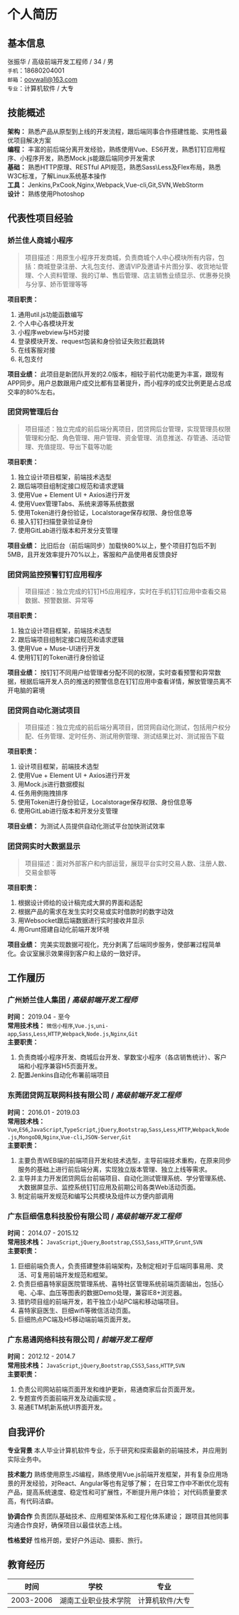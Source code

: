 # 个人简历

## 基本信息
张振华 / 高级前端开发工程师 / 34 / 男  
`手机`：18680204001  
`邮箱`：oovwall@163.com  
`专业`：计算机软件 / 大专  

## 技能概述
**架构：** 熟悉产品从原型到上线的开发流程，跟后端同事合作搭建性能、实用性最优项目解决方案  
**编程：** 丰富的前后端分离开发经验，熟练使用Vue、ES6开发，熟悉钉钉应用程序、小程序开发，熟悉Mock.js能跟后端同步开发需求  
**基础：** 熟悉HTTP原理、RESTful API规范，熟悉Sass\Less及Flex布局，熟悉W3C标准，了解Linux系统基本操作  
**工具：** Jenkins,PxCook,Nginx,Webpack,Vue-cli,Git,SVN,WebStorm  
**设计：** 熟练使用Photoshop

## 代表性项目经验
### 娇兰佳人商城小程序
> 项目描述：用原生小程序开发商城，负责商城个人中心模块所有内容，包括：商城登录注册、大礼包支付、邀请VIP及邀请卡片图分享、收货地址管理、个人资料管理、我的订单、售后管理、店主销售业绩显示、优惠券兑换与分享、娇币管理等等

**项目职责：**
1. 通用util.js功能函数编写
1. 个人中心各模块开发
1. 小程序webview与H5对接
1. 登录模块开发、request包装和身份验证失败拦截跳转
1. 在线客服对接
1. 礼包支付

**项目业绩：**
此项目是新团队开发的2.0版本，相较于前代功能更为丰富，跟现有APP同步。用户总数跟用户成交比都有显著提升，而小程序的成交比例更是占总成交率的80%左右。

### 团贷网管理后台
> 项目描述：独立完成的前后端分离项目，团贷网后台管理，实现管理员权限管理和分配、角色管理、用户管理、资金管理、消息推送、存管通、活动管理、充值提现、导出下载等功能

**项目职责：**
1. 独立设计项目框架，前端技术选型
1. 跟后端项目组制定接口规范和请求逻辑
1. 使用Vue + Element UI + Axios进行开发
1. 使用Vuex管理Tabs、系统来源等系统数据
1. 使用Token进行身份验证，Localstorage保存权限、身份信息等
1. 接入钉钉扫描登录验证身份
1. 使用GitLab进行版本和开发分支管理

**项目业绩：**
比旧后台（前后端同步）加载快80%以上，整个项目打包后不到5MB，且开发效率提升70%以上，客服和产品使用者反馈良好

### 团贷网监控预警钉钉应用程序
> 项目描述：独立完成的钉钉H5应用程序，实时在手机钉钉应用中查看交易数据、预警数据、异常等

**项目职责：**
1. 独立设计项目框架，前端技术选型
1. 跟后端项目组制定接口规范和请求逻辑
1. 使用Vue + Muse-UI进行开发
1. 使用钉钉的Token进行身份验证

**项目业绩：**
按钉钉不同用户给管理者分配不同的权限，实时查看预警和异常数据，根据后端开发人员的推送的预警信息在钉钉应用中查看详情，解放管理员离不开电脑的窘境

### 团贷网自动化测试项目
> 项目描述：独立完成的前后端分离项目，团贷网自动化测试，包括用户权分配、任务管理、定时任务、测试用例管理、测试结果比对、测试报告下载

**项目职责：**
1. 设计项目框架，前端技术选型
1. 使用Vue + Element UI + Axios进行开发
1. 用Mock.js进行数据模拟
1. 任务用例拖拽排序
1. 使用Token进行身份验证，Localstorage保存权限、身份信息等
1. 使用GitLab进行版本和开发分支管理

**项目业绩：**
为测试人员提供自动化测试平台加快测试效率

### 团贷网实时大数据显示
> 项目描述：面对外部客户和内部运营，展现平台实时交易人数、注册人数、交易金额等

**项目职责：**
1. 根据设计师给的设计稿完成大屏的界面和适配
1. 根据产品的需求在发生实时交易或实时借款时的数字动效
1. 用Websocket跟后端数据进行实时接收并显示
1. 用Grunt搭建自动化前端开发环境

**项目业绩：**
完美实现数据可视化，充分剥离了后端同步服务，使部署过程简单化。会议室展示效果得到客户和上级的一致好评。

## 工作履历
### 广州娇兰佳人集团 / *高级前端开发工程师*
**时间：** 2019.04 - 至今  
**常用技术栈：** `微信小程序`,`Vue.js`,`uni-app`,`Sass`,`Less`,`HTTP`,`Webpack`,`Node.js`,`Nginx`,`Git`  
**主要职责：**  
1. 负责商城小程序开发、商城后台开发、掌数宝小程序（各店销售统计）、客户端和小程序兼容H5页面开发。
1. 配置Jenkins自动化布署前端项目

### 东莞团贷网互联网科技有限公司 / *高级前端开发工程师*
**时间：** 2016.01 - 2019.03  
**常用技术栈：** `Vue`,`ES6`,`JavaScript`,`TypeScript`,`jQuery`,`Bootstrap`,`Sass`,`Less`,`HTTP`,`Webpack`,`Node.js`,`MongoDB`,`Nginx`,`Vue-cli`,`JSON-Server`,`Git`  
**主要职责：**  
1. 主要负责WEB端的前端项目开发和技术选型，主导前端技术重构，在原来同步服务的基础上进行前后端分离，实现独立版本管理、独立上线等需求。
1. 主导并主力开发团贷网后台前端项目、自动化测试管理系统、学分管理系统、大数据屏显示、监控系统钉钉应用及前期公司各类Web活动页面。
1. 制定前端开发规范和编写公共模块及组件以方便内部调用

### 广东巨细信息科技股份有限公司 / *高级前端开发工程师*
**时间：** 2014.07 - 2015.12  
**常用技术栈：** `JavaScript`,`jQuery`,`Bootstrap`,`CSS3`,`Sass`,`HTTP`,`Grunt`,`SVN`  
**主要职责：**  
1. 巨细前端负责人，负责搭建整体前端架构，及制定相对于后端同事易用、灵活、可复用前端开发规范和框架。
1. 负责巨细喜特家庭医院管理系统、喜特社区管理系统前端页面输出，包括心电、心率、血压等图表的数据Demo处理，兼容IE8+浏览器。
1. 猎豹项目组的前端开发，若干独立小站PC端和移动端项目。
1. 喜特家庭医生、巨细wifi等微信活动页面。
1. 巨细热点PC端及H5移动端前端页面开发。

### 广东易通网络科技有限公司 / *前端开发工程师*
**时间：** 2012.12 - 2014.7  
**常用技术栈：** `JavaScript`,`jQuery`,`Bootstrap`,`CSS3`,`Sass`,`HTTP`,`SVN`  
**主要职责：**  
1. 负责公司网站前端页面开发和维护更新，易通商家后台页面开发。
1. 专题宣传页面前端开发及动画实现 。
1. 易通ETM机新系统UI界面开发。


## 自我评价
**专业背景**
本人毕业计算机软件专业，乐于研究和探索最新的前端技术，并应用到实际业务中。

**技术能力**
熟练使用原生JS编程，熟练使用Vue.js前端开发框架，并有复杂应用场景的开发经验，对React、Angular等也有足够了解；
在日常工作中不断优化现有产品，提高系统速度、稳定性和可扩展性，不断提升用户体验；
对代码质量要求高，有代码洁癖。

**协调合作**
负责团队基础技术、应用框架体系和工程化体系建设；
跟项目其他同事沟通合作良好，确保项目以最佳状态上线。

**性格爱好**
性格开朗，爱好户外运动、摄影、旅行。

## 教育经历
| 时间 | 学校 | 专业 |
| ---- | ---- | ---- |
| 2003-2006 | 湖南工业职业技术学院 | 计算机软件/大专 |
